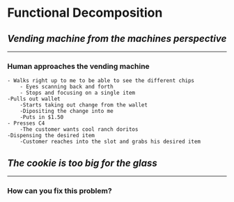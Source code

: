 # Functional Decomposition

## *Vending machine from the machines perspective*
----------------------------------------------------
### Human approaches the vending machine
    - Walks right up to me to be able to see the different chips
        - Eyes scanning back and forth
        - Stops and focusing on a single item
    -Pulls out wallet
        -Starts taking out change from the wallet
        -Dipositing the change into me
        -Puts in $1.50
    - Presses C4
        -The customer wants cool ranch doritos
    -Dispensing the desired item
        -Customer reaches into the slot and grabs his desired item


## *The cookie is too big for the glass*
-----------------------------------------
### How can you fix this problem?
